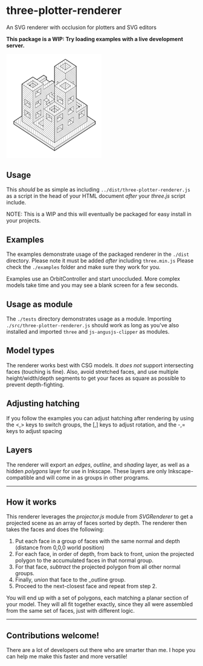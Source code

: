 # three-plotter-renderer
An SVG renderer with occlusion for plotters and SVG editors

**This package is a WIP: Try loading examples with a live development server.**

<img src="./examples/output/example02.png" width="50%">

## Usage

This _should_ be as simple as including `../dist/three-plotter-renderer.js` as a script in the head of your HTML document _after_ your *three.js* script include.

NOTE: This is a WIP and this will eventually be packaged for easy install in your projects.

## Examples

The examples demonstrate usage of the packaged renderer in the `./dist` directory. Please note it must be added _after_ including `three.min.js`
Please check the `./examples` folder and make sure they work for you.

Examples use an OrbitController and start unoccluded. More complex models take time and you may see a blank screen for a few seconds.

## Usage as module

The `./tests` directory demonstrates usage as a module. Importing `./src/three-plotter-renderer.js` should work as long as you've also installed and imported `three` and `js-angusjs-clipper` as modules.

## Model types

The renderer works best with CSG models. It _does not_ support intersecting faces (touching is fine). Also, avoid stretched faces, and use multiple height/width/depth segments to get your faces as square as possible to prevent depth-fighting.

## Adjusting hatching

If you follow the examples you can adjust hatching after rendering by using the <,> keys to switch groups, the \[,\] keys to adjust rotation, and the -,= keys to adjust spacing

## Layers

The renderer will export an _edges_, _outline_, and _shading_ layer, as well as a hidden _polygons_ layer for use in Inkscape. These layers are only Inkscape-compatible and will come in as groups in other programs.

---

## How it works

This renderer leverages the _projector.js_ module from _SVGRenderer_ to get a projected scene as an array of faces sorted by depth. The renderer then takes the faces and does the following:

1. Put each face in a group of faces with the same normal and depth (distance from 0,0,0 world position)
2. For each face, in order of depth, from back to front, union the projected polygon to the accumulated faces in that normal group.
3. For that face, _subtract_ the projected polygon from all other normal groups.
4. Finally, _union_ that face to the _outline group.
5. Proceed to the next-closest face and repeat from step 2.

You will end up with a set of polygons, each matching a planar section of your model. They will all fit together exactly, since they all were assembled from the same set of faces, just with different logic.

---

## Contributions welcome!

There are a lot of developers out there who are smarter than me. I hope you can help me make this faster and more versatile!
